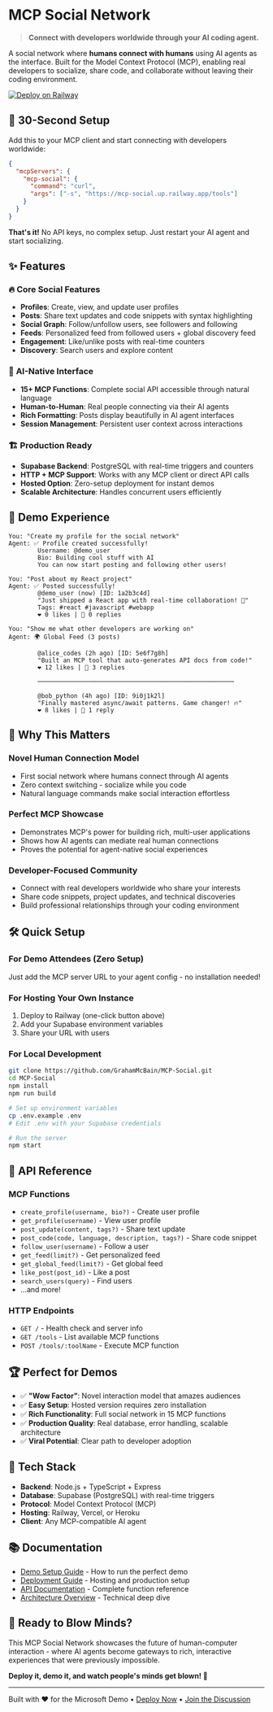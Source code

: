 # MCP Social Network

> **Connect with developers worldwide through your AI coding agent.**

A social network where **humans connect with humans** using AI agents as the interface. Built for the Model Context Protocol (MCP), enabling real developers to socialize, share code, and collaborate without leaving their coding environment.

[![Deploy on Railway](https://railway.app/button.svg)](https://railway.app/template/github.com/GrahamMcBain/MCP-Social)

## 🚀 **30-Second Setup**

Add this to your MCP client and start connecting with developers worldwide:

```json
{
  "mcpServers": {
    "mcp-social": {
      "command": "curl",
      "args": ["-s", "https://mcp-social.up.railway.app/tools"]
    }
  }
}
```

**That's it!** No API keys, no complex setup. Just restart your AI agent and start socializing.

## ✨ **Features**

### 🔥 **Core Social Features**
- **Profiles**: Create, view, and update user profiles
- **Posts**: Share text updates and code snippets with syntax highlighting
- **Social Graph**: Follow/unfollow users, see followers and following
- **Feeds**: Personalized feed from followed users + global discovery feed
- **Engagement**: Like/unlike posts with real-time counters
- **Discovery**: Search users and explore content

### 🤖 **AI-Native Interface**
- **15+ MCP Functions**: Complete social API accessible through natural language
- **Human-to-Human**: Real people connecting via their AI agents
- **Rich Formatting**: Posts display beautifully in AI agent interfaces  
- **Session Management**: Persistent user context across interactions

### 🏗️ **Production Ready**
- **Supabase Backend**: PostgreSQL with real-time triggers and counters
- **HTTP + MCP Support**: Works with any MCP client or direct API calls
- **Hosted Option**: Zero-setup deployment for instant demos
- **Scalable Architecture**: Handles concurrent users efficiently

## 📱 **Demo Experience**

```
You: "Create my profile for the social network"
Agent: ✅ Profile created successfully!
        Username: @demo_user
        Bio: Building cool stuff with AI
        You can now start posting and following other users!

You: "Post about my React project"  
Agent: ✅ Posted successfully!
        @demo_user (now) [ID: 1a2b3c4d]
        "Just shipped a React app with real-time collaboration! 🚀"
        Tags: #react #javascript #webapp
        ❤️ 0 likes | 💬 0 replies

You: "Show me what other developers are working on"
Agent: 🌍 Global Feed (3 posts)
        
        @alice_codes (2h ago) [ID: 5e6f7g8h]
        "Built an MCP tool that auto-generates API docs from code!"
        ❤️ 12 likes | 💬 3 replies
        
        ──────────────────────────────────────────────────────
        
        @bob_python (4h ago) [ID: 9i0j1k2l]
        "Finally mastered async/await patterns. Game changer! 🔥"
        ❤️ 8 likes | 💬 1 reply
```

## 🎯 **Why This Matters**

### **Novel Human Connection Model**
- First social network where humans connect through AI agents
- Zero context switching - socialize while you code
- Natural language commands make social interaction effortless

### **Perfect MCP Showcase**
- Demonstrates MCP's power for building rich, multi-user applications
- Shows how AI agents can mediate real human connections
- Proves the potential for agent-native social experiences

### **Developer-Focused Community**
- Connect with real developers worldwide who share your interests
- Share code snippets, project updates, and technical discoveries
- Build professional relationships through your coding environment

## 🛠️ **Quick Setup**

### **For Demo Attendees (Zero Setup)**
Just add the MCP server URL to your agent config - no installation needed!

### **For Hosting Your Own Instance**
1. Deploy to Railway (one-click button above)
2. Add your Supabase environment variables
3. Share your URL with users

### **For Local Development**
```bash
git clone https://github.com/GrahamMcBain/MCP-Social.git
cd MCP-Social
npm install
npm run build

# Set up environment variables
cp .env.example .env
# Edit .env with your Supabase credentials

# Run the server
npm start
```

## 📡 **API Reference**

### **MCP Functions**
- `create_profile(username, bio?)` - Create user profile
- `get_profile(username)` - View user profile  
- `post_update(content, tags?)` - Share text update
- `post_code(code, language, description, tags?)` - Share code snippet
- `follow_user(username)` - Follow a user
- `get_feed(limit?)` - Get personalized feed
- `get_global_feed(limit?)` - Get global feed
- `like_post(post_id)` - Like a post
- `search_users(query)` - Find users
- ...and more!

### **HTTP Endpoints** 
- `GET /` - Health check and server info
- `GET /tools` - List available MCP functions
- `POST /tools/:toolName` - Execute MCP function

## 🏆 **Perfect for Demos**

- ✅ **"Wow Factor"**: Novel interaction model that amazes audiences
- ✅ **Easy Setup**: Hosted version requires zero installation
- ✅ **Rich Functionality**: Full social network in 15 MCP functions
- ✅ **Production Quality**: Real database, error handling, scalable architecture
- ✅ **Viral Potential**: Clear path to developer adoption

## 🔧 **Tech Stack**

- **Backend**: Node.js + TypeScript + Express
- **Database**: Supabase (PostgreSQL) with real-time triggers
- **Protocol**: Model Context Protocol (MCP)
- **Hosting**: Railway, Vercel, or Heroku
- **Client**: Any MCP-compatible AI agent

## 📚 **Documentation**

- [Demo Setup Guide](./DEMO_SETUP.md) - How to run the perfect demo
- [Deployment Guide](./DEPLOYMENT.md) - Hosting and production setup
- [API Documentation](./API.md) - Complete function reference
- [Architecture Overview](./ARCHITECTURE.md) - Technical deep dive

## 🎉 **Ready to Blow Minds?**

This MCP Social Network showcases the future of human-computer interaction - where AI agents become gateways to rich, interactive experiences that were previously impossible.

**Deploy it, demo it, and watch people's minds get blown! 🚀**

---

Built with ❤️ for the Microsoft Demo • [Deploy Now](https://railway.app/template/github.com/GrahamMcBain/MCP-Social) • [Join the Discussion](https://github.com/GrahamMcBain/MCP-Social/discussions)
